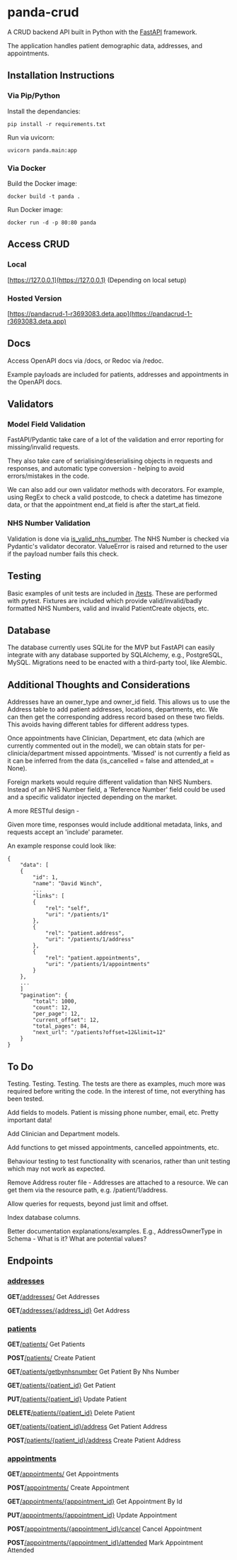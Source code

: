 
# panda-crud

A CRUD backend API built in Python with the [FastAPI](https://fastapi.tiangolo.com/) framework.

The application handles patient demographic data, addresses, and appointments.

## Installation Instructions

### Via Pip/Python

Install the dependancies:

```
pip install -r requirements.txt
```

Run via uvicorn:

```
uvicorn panda.main:app
```

### Via Docker

Build the Docker image:

```
docker build -t panda .
```

Run Docker image:

```
docker run -d -p 80:80 panda
```

## Access CRUD

### Local

[https://127.0.0.1](https://127.0.0.1) (Depending on local setup)

### Hosted Version

[https://pandacrud-1-r3693083.deta.app](https://pandacrud-1-r3693083.deta.app)

## Docs

Access OpenAPI docs via /docs, or Redoc via /redoc.

Example payloads are included for patients, addresses and appointments in the OpenAPI docs.

## Validators

### Model Field Validation

FastAPI/Pydantic take care of a lot of the validation and error reporting for missing/invalid requests.

They also take care of serialising/deserialising objects in requests and responses, and automatic type conversion - helping to avoid errors/mistakes in the code.

We can also add our own validator methods with decorators. For example, using RegEx to check a valid postcode, to check a datetime has timezone data, or that the appointment end_at field is after the start_at field.

### NHS Number Validation

Validation is done via [is_valid_nhs_number](panda/util/nhs_validator.py). The NHS Number is checked via Pydantic's validator decorator. ValueError is raised and returned to the user if the payload number fails this check.

## Testing

Basic examples of unit tests are included in [/tests](/tests). These are performed with pytest. Fixtures are included which provide valid/invalid/badly formatted NHS Numbers, valid and invalid PatientCreate objects, etc.

## Database

The database currently uses SQLite for the MVP but FastAPI can easily integrate with any database supported by SQLAlchemy, e.g., PostgreSQL, MySQL. Migrations need to be enacted with a third-party tool, like Alembic.

## Additional Thoughts and Considerations

Addresses have an owner_type and owner_id field. This allows us to use the Address table to add patient addresses, locations, departments, etc. We can then get the corresponding address record based on these two fields. This avoids having different tables for different address types.

Once appointments have Clinician, Department, etc data (which are currently commented out in the model), we can obtain stats for per-clinicia/department missed appointments. 'Missed' is not currently a field as it can be inferred from the data (is_cancelled = false and attended_at = None).

Foreign markets would require different validation than NHS Numbers. Instead of an NHS Number field, a 'Reference Number' field could be used and a specific validator injected depending on the market.

A more RESTful design -

Given more time, responses would include additional metadata, links, and requests accept an 'include' parameter.

An example response could look like:

```
{
	"data": [
	{
		"id": 1,
		"name": "David Winch",
		...
		"links": [
		{
			"rel": "self",
			"uri": "/patients/1"
		},
		{
			"rel": "patient.address",
			"uri": "/patients/1/address"
		},
		{
			"rel": "patient.appointments",
			"uri": "/patients/1/appointments"
		}
	},
	...
	]
	"pagination": {
		"total": 1000,
		"count": 12,
		"per_page": 12,
		"current_offset": 12,
		"total_pages": 84,
		"next_url": "/patients?offset=12&limit=12"
	}
}
```

## To Do

Testing. Testing. Testing. The tests are there as examples, much more was required before writing the code. In the interest of time, not everything has been tested.

Add fields to models. Patient is missing phone number, email, etc. Pretty important data!

Add Clinician and Department models.

Add functions to get missed appointments, cancelled appointments, etc.

Behaviour testing to test functionality with scenarios, rather than unit testing which may not work as expected.

Remove Address router file - Addresses are attached to a resource. We can get them via the resource path, e.g. /patient/1/address.

Allow queries for requests, beyond just limit and offset.

Index database columns.

Better documentation explanations/examples. E.g., AddressOwnerType in Schema - What is it? What are potential values?

## Endpoints

### [addresses](https://pandacrud-1-r3693083.deta.app/docs#/addresses)

**GET**[/addresses/](https://pandacrud-1-r3693083.deta.app/docs#/addresses/get_addresses_addresses__get) Get Addresses

**GET**[/addresses/{address_id}](https://pandacrud-1-r3693083.deta.app/docs#/addresses/get_address_addresses__address_id__get) Get Address

### [patients](https://pandacrud-1-r3693083.deta.app/docs#/patients)

**GET**[/patients/](https://pandacrud-1-r3693083.deta.app/docs#/patients/get_patients_patients__get) Get Patients

**POST**[/patients/](https://pandacrud-1-r3693083.deta.app/docs#/patients/create_patient_patients__post) Create Patient

**GET**[/patients/getbynhsnumber](https://pandacrud-1-r3693083.deta.app/docs#/patients/get_patient_by_nhs_number_patients_getbynhsnumber_get) Get Patient By Nhs Number

**GET**[/patients/{patient_id}](https://pandacrud-1-r3693083.deta.app/docs#/patients/get_patient_patients__patient_id__get) Get Patient

**PUT**[/patients/{patient_id}](https://pandacrud-1-r3693083.deta.app/docs#/patients/update_patient_patients__patient_id__put) Update Patient

**DELETE**[/patients/{patient_id}](https://pandacrud-1-r3693083.deta.app/docs#/patients/delete_patient_patients__patient_id__delete) Delete Patient

**GET**[/patients/{patient_id}/address](https://pandacrud-1-r3693083.deta.app/docs#/patients/get_patient_address_patients__patient_id__address_get) Get Patient Address

**POST**[/patients/{patient_id}/address](https://pandacrud-1-r3693083.deta.app/docs#/patients/create_patient_address_patients__patient_id__address_post) Create Patient Address

### [appointments](https://pandacrud-1-r3693083.deta.app/docs#/appointments)

**GET**[/appointments/](https://pandacrud-1-r3693083.deta.app/docs#/appointments/get_appointments_appointments__get) Get Appointments

**POST**[/appointments/](https://pandacrud-1-r3693083.deta.app/docs#/appointments/create_appointment_appointments__post) Create Appointment

**GET**[/appointments/{appointment_id}](https://pandacrud-1-r3693083.deta.app/docs#/appointments/get_appointment_by_id_appointments__appointment_id__get) Get Appointment By Id

**PUT**[/appointments/{appointment_id}](https://pandacrud-1-r3693083.deta.app/docs#/appointments/update_appointment_appointments__appointment_id__put) Update Appointment

**POST**[/appointments/{appointment_id}/cancel](https://pandacrud-1-r3693083.deta.app/docs#/appointments/cancel_appointment_appointments__appointment_id__cancel_post) Cancel Appointment

**POST**[/appointments/{appointment_id}/attended](https://pandacrud-1-r3693083.deta.app/docs#/appointments/mark_appointment_attended_appointments__appointment_id__attended_post) Mark Appointment Attended
